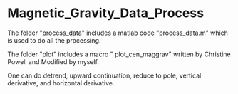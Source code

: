 # Magnetic_Gravity_Data_Process

The folder "process_data" includes a matlab code "process_data.m" which is used to do all the processing. 

The folder "plot" includes a macro " plot_cen_maggrav" written by Christine Powell and Modified by myself. 

One can do detrend, upward continuation, reduce to pole, vertical derivative, and horizontal derivative. 

